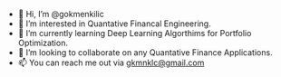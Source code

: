 - 👋 Hi, I’m @gokmenkilic
- 👀 I’m interested in Quantative Financal Engineering.
- 🌱 I’m currently learning Deep Learning Algorthims for Portfolio Optimization.
- 💞️ I’m looking to collaborate on any Quantative Finance Applications.
- 📫 You can reach me out via gkmnklc@gmail.com

<!---
gokmenkilic/gokmenkilic is a ✨ special ✨ repository because its `README.md` (this file) appears on your GitHub profile.
You can click the Preview link to take a look at your changes.
--->
